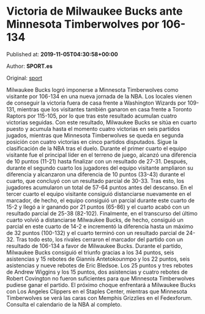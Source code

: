 
# Victoria de Milwaukee Bucks ante Minnesota Timberwolves por 106-134

Published at: **2019-11-05T04:30:58+00:00**

Author: **SPORT.es**

Original: [sport](https://www.sport.es/es/noticias/nba/victoria-de-milwaukee-bucks-ante-minnesota-timberwolves-por-106-134-7714791)

Milwaukee Bucks logró imponerse a Minnesota Timberwolves como visitante por 106-134 en una nueva jornada de la NBA. Los locales vienen de conseguir la victoria fuera de casa frente a Washington Wizards por 109-131, mientras que los visitantes también ganaron en casa frente a Toronto Raptors por 115-105, por lo que tras este resultado acumulan cuatro victorias seguidas. Con este resultado, Milwaukee Bucks se sitúa en cuarto puesto y acumula hasta el momento cuatro victorias en seis partidos jugados, mientras que Minnesota Timberwolves se queda en segunda posición con cuatro victorias en cinco partidos disputados. Sigue la clasificación de la NBA tras el duelo.
Durante el primer cuarto el equipo visitante fue el principal líder en el terreno de juego, alcanzó una diferencia de 10 puntos (11-21) hasta finalizar con un resultado de 27-31. Después, durante el segundo cuarto los jugadores del equipo visitante ampliaron su diferencia y alcanzaron una diferencia de 10 puntos (33-43) durante el cuarto, que concluyó con un resultado parcial de 30-33. Tras esto, los jugadores acumularon un total de 57-64 puntos antes del descanso.
En el tercer cuarto el equipo visitante consiguió distanciarse nuevamente en el marcador, de hecho, el equipo consiguió un parcial durante este cuarto de 15-2 y llegó a ir ganando por 21 puntos (65-86) y el cuarto acabó con un resultado parcial de 25-38 (82-102). Finalmente, en el transcurso del último cuarto volvió a distanciarse Milwaukee Bucks, de hecho, consiguió un parcial en este cuarto de 14-2 e incrementó la diferencia hasta un máximo de 32 puntos (100-132) y el cuarto terminó con un resultado parcial de 24-32. Tras todo esto, los rivales cerraron el marcador del partido con un resultado de 106-134 a favor de Milwaukee Bucks.
Durante el partido, Milwaukee Bucks consiguió el triunfo gracias a los 34 puntos, seis asistencias y 15 rebotes de Giannis Antetokounmpo y los 22 puntos, seis asistencias y nueve rebotes de Eric Bledsoe. Los 25 puntos y tres rebotes de Andrew Wiggins y los 15 puntos, dos asistencias y cuatro rebotes de Robert Covington no fueron suficientes para que Minnesota Timberwolves pudiese ganar el partido.
El próximo choque enfrentará a Milwaukee Bucks con Los Angeles Clippers en el Staples Center, mientras que Minnesota Timberwolves se verá las caras con Memphis Grizzlies en el Fedexforum. Consulta el calendario de la NBA al completo.

